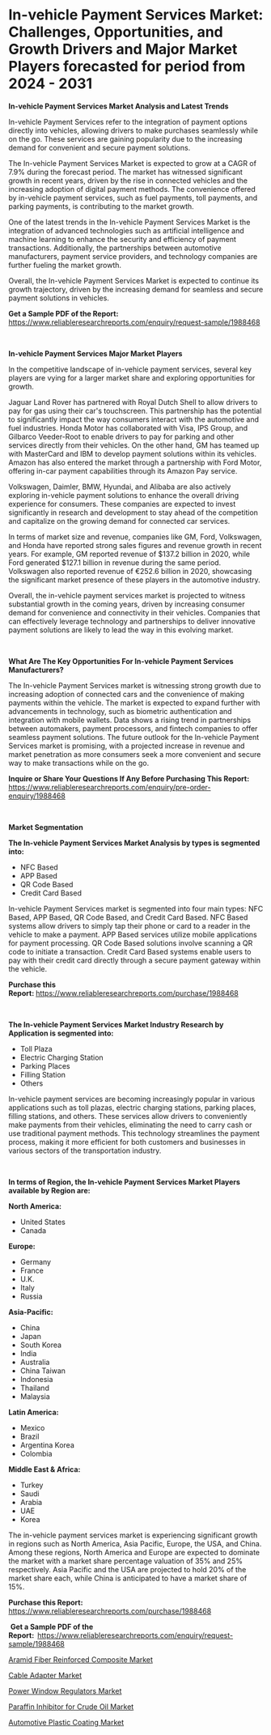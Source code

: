 <p><h1>In-vehicle Payment Services Market: Challenges, Opportunities, and Growth Drivers and Major Market Players forecasted for period from 2024 - 2031</h1></p><p><strong>In-vehicle Payment Services Market Analysis and Latest Trends</strong></p>
<p><p>In-vehicle Payment Services refer to the integration of payment options directly into vehicles, allowing drivers to make purchases seamlessly while on the go. These services are gaining popularity due to the increasing demand for convenient and secure payment solutions.</p><p>The In-vehicle Payment Services Market is expected to grow at a CAGR of 7.9% during the forecast period. The market has witnessed significant growth in recent years, driven by the rise in connected vehicles and the increasing adoption of digital payment methods. The convenience offered by in-vehicle payment services, such as fuel payments, toll payments, and parking payments, is contributing to the market growth.</p><p>One of the latest trends in the In-vehicle Payment Services Market is the integration of advanced technologies such as artificial intelligence and machine learning to enhance the security and efficiency of payment transactions. Additionally, the partnerships between automotive manufacturers, payment service providers, and technology companies are further fueling the market growth.</p><p>Overall, the In-vehicle Payment Services Market is expected to continue its growth trajectory, driven by the increasing demand for seamless and secure payment solutions in vehicles.</p></p>
<p><strong>Get a Sample PDF of the Report:&nbsp;</strong> <a href="https://www.reliableresearchreports.com/enquiry/request-sample/1988468">https://www.reliableresearchreports.com/enquiry/request-sample/1988468</a></p>
<p>&nbsp;</p>
<p><strong>In-vehicle Payment Services Major Market Players</strong></p>
<p><p>In the competitive landscape of in-vehicle payment services, several key players are vying for a larger market share and exploring opportunities for growth. </p><p>Jaguar Land Rover has partnered with Royal Dutch Shell to allow drivers to pay for gas using their car's touchscreen. This partnership has the potential to significantly impact the way consumers interact with the automotive and fuel industries. Honda Motor has collaborated with Visa, IPS Group, and Gilbarco Veeder-Root to enable drivers to pay for parking and other services directly from their vehicles. On the other hand, GM has teamed up with MasterCard and IBM to develop payment solutions within its vehicles. Amazon has also entered the market through a partnership with Ford Motor, offering in-car payment capabilities through its Amazon Pay service.</p><p>Volkswagen, Daimler, BMW, Hyundai, and Alibaba are also actively exploring in-vehicle payment solutions to enhance the overall driving experience for consumers. These companies are expected to invest significantly in research and development to stay ahead of the competition and capitalize on the growing demand for connected car services.</p><p>In terms of market size and revenue, companies like GM, Ford, Volkswagen, and Honda have reported strong sales figures and revenue growth in recent years. For example, GM reported revenue of $137.2 billion in 2020, while Ford generated $127.1 billion in revenue during the same period. Volkswagen also reported revenue of €252.6 billion in 2020, showcasing the significant market presence of these players in the automotive industry.</p><p>Overall, the in-vehicle payment services market is projected to witness substantial growth in the coming years, driven by increasing consumer demand for convenience and connectivity in their vehicles. Companies that can effectively leverage technology and partnerships to deliver innovative payment solutions are likely to lead the way in this evolving market.</p></p>
<p>&nbsp;</p>
<p><strong>What Are The Key Opportunities For In-vehicle Payment Services Manufacturers?</strong></p>
<p><p>The In-vehicle Payment Services market is witnessing strong growth due to increasing adoption of connected cars and the convenience of making payments within the vehicle. The market is expected to expand further with advancements in technology, such as biometric authentication and integration with mobile wallets. Data shows a rising trend in partnerships between automakers, payment processors, and fintech companies to offer seamless payment solutions. The future outlook for the In-vehicle Payment Services market is promising, with a projected increase in revenue and market penetration as more consumers seek a more convenient and secure way to make transactions while on the go.</p></p>
<p><strong>Inquire or Share Your Questions If Any Before Purchasing This Report:</strong> <a href="https://www.reliableresearchreports.com/enquiry/pre-order-enquiry/1988468">https://www.reliableresearchreports.com/enquiry/pre-order-enquiry/1988468</a></p>
<p>&nbsp;</p>
<p><strong>Market Segmentation</strong></p>
<p><strong>The In-vehicle Payment Services Market Analysis by types is segmented into:</strong></p>
<p><ul><li>NFC Based</li><li>APP Based</li><li>QR Code Based</li><li>Credit Card Based</li></ul></p>
<p><p>In-vehicle Payment Services market is segmented into four main types: NFC Based, APP Based, QR Code Based, and Credit Card Based. NFC Based systems allow drivers to simply tap their phone or card to a reader in the vehicle to make a payment. APP Based services utilize mobile applications for payment processing. QR Code Based solutions involve scanning a QR code to initiate a transaction. Credit Card Based systems enable users to pay with their credit card directly through a secure payment gateway within the vehicle.</p></p>
<p><strong>Purchase this Report:&nbsp;</strong><a href="https://www.reliableresearchreports.com/purchase/1988468">https://www.reliableresearchreports.com/purchase/1988468</a></p>
<p>&nbsp;</p>
<p><strong>The In-vehicle Payment Services Market Industry Research by Application is segmented into:</strong></p>
<p><ul><li>Toll Plaza</li><li>Electric Charging Station</li><li>Parking Places</li><li>Filling Station</li><li>Others</li></ul></p>
<p><p>In-vehicle payment services are becoming increasingly popular in various applications such as toll plazas, electric charging stations, parking places, filling stations, and others. These services allow drivers to conveniently make payments from their vehicles, eliminating the need to carry cash or use traditional payment methods. This technology streamlines the payment process, making it more efficient for both customers and businesses in various sectors of the transportation industry.</p></p>
<p>&nbsp;</p>
<p><strong>In terms of Region, the In-vehicle Payment Services Market Players available by Region are:</strong></p>
<p>
    <p> <strong> North America: </strong>
        <ul>
            <li>United States</li>
            <li>Canada</li>
        </ul>
        </p> 
    <p> <strong> Europe: </strong>
        <ul>
            <li>Germany</li>
            <li>France</li>
            <li>U.K.</li>
            <li>Italy</li>
            <li>Russia</li>
        </ul>
        </p> 
    <p> <strong> Asia-Pacific: </strong>
        <ul>
            <li>China</li>
            <li>Japan</li>
            <li>South Korea</li>
            <li>India</li>
            <li>Australia</li>
            <li>China Taiwan</li>
            <li>Indonesia</li>
            <li>Thailand</li>
            <li>Malaysia</li>
        </ul>
        </p> 
    <p> <strong> Latin America: </strong>
        <ul>
            <li>Mexico</li>
            <li>Brazil</li>
            <li>Argentina Korea</li>
            <li>Colombia</li>
        </ul>
        </p> 
    <p> <strong> Middle East & Africa: </strong>
        <ul>
            <li>Turkey</li>
            <li>Saudi</li>
            <li>Arabia</li>
            <li>UAE</li>
            <li>Korea</li>
        </ul>
    </p>
    </p>
<p><p>The in-vehicle payment services market is experiencing significant growth in regions such as North America, Asia Pacific, Europe, the USA, and China. Among these regions, North America and Europe are expected to dominate the market with a market share percentage valuation of 35% and 25% respectively. Asia Pacific and the USA are projected to hold 20% of the market share each, while China is anticipated to have a market share of 15%.</p></p>
<p><strong>Purchase this Report: </strong><a href="https://www.reliableresearchreports.com/purchase/1988468">https://www.reliableresearchreports.com/purchase/1988468</a></p>
<p>&nbsp;<strong>Get a Sample PDF of the Report:&nbsp;&nbsp;</strong><a href="https://www.reliableresearchreports.com/enquiry/request-sample/1988468">https://www.reliableresearchreports.com/enquiry/request-sample/1988468</a></p>
<p><strong></strong></p>
<p><p><a href="https://confirmed-shield-e13.notion.site/Aramid-Fiber-Reinforced-Composite-Market-Insights-Market-Players-and-Forecast-Till-2031-25b75b0541d14efa88cffea3fa1c52bf">Aramid Fiber Reinforced Composite Market</a></p><p><a href="https://view.publitas.com/reportprime-1/cable-adapter-market-furnish-information-about-market-size-market-share-market-dynamics-and-projections-spanning-from-2024-to-2031/">Cable Adapter Market</a></p><p><a href="https://view.publitas.com/reportprime-1/power-window-regulators-market-research-report-reveals-the-latest-trends-and-opportunities-of-this-market-for-period-from-2024-2031/">Power Window Regulators Market</a></p><p><a href="https://sore-arch-6db.notion.site/Paraffin-Inhibitor-for-Crude-Oil-Market-Size-Share-Trends-Analysis-Report-By-Application-Regiona-74ca5e2d2c5b4b38ba100f94da096ef5">Paraffin Inhibitor for Crude Oil Market</a></p><p><a href="https://funky-papaya-cf4.notion.site/Automotive-Plastic-Coating-Market-Size-Market-Share-and-Global-Market-Analysis-Report-2024-2031-8e5d31799aff4d1497eb0583b3051138">Automotive Plastic Coating Market</a></p></p>